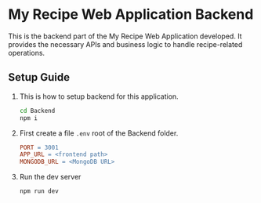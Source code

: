 # My Recipe Web Application Backend

This is the backend part of the My Recipe Web Application developed. It provides the necessary APIs and business logic to handle recipe-related operations.

## Setup Guide

1. This is how to setup backend for this application.

    ```bash
    cd Backend 
    npm i
    ```

1. First create a file `.env` root of the Backend folder.

    ```makefile
    PORT = 3001   
    APP_URL = <frontend path>
    MONGODB_URL = <MongoDB URL>
    ```

1. Run the dev server

    ```bash
    npm run dev
    ```
